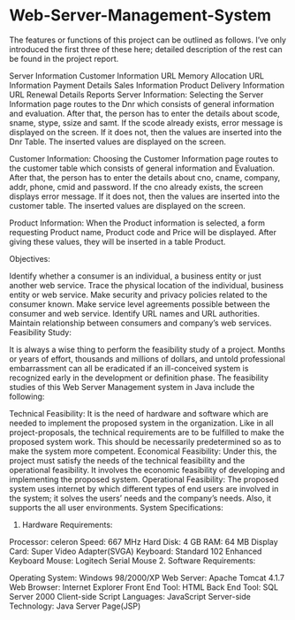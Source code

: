 # Web-Server-Management-System
The features or functions of this project can be outlined as follows. I’ve only introduced the first three of these here; detailed description of the rest can be found in the project report.

Server Information
Customer Information
URL Memory Allocation
URL Information
Payment Details
Sales Information
Product Delivery Information
URL Renewal Details
Reports
Server Information: Selecting the Server Information page routes to the Dnr which consists of general information and evaluation. After that, the person has to enter the details about scode,  sname,  stype,  ssize and samt. If the scode already exists, error message is displayed on the screen. If it does not, then the values are inserted into the Dnr Table. The inserted values are displayed on the screen.

Customer Information: Choosing the Customer Information page routes to the customer table which consists of general information and Evaluation. After that, the person has to enter the details about cno, cname, company, addr, phone, cmid and password. If the cno already exists, the screen displays error message. If it does not, then the values are inserted into the customer table. The inserted values are displayed on the screen.

Product Information: When the Product information is selected, a form requesting Product name, Product code and Price will be displayed. After giving these values, they will be inserted in a table Product.

Objectives:

Identify whether a consumer is an individual, a business entity or just another web service.
Trace the physical location of the individual, business entity or web service.
Make security and privacy policies related to the consumer known.
Make service level agreements possible between the consumer and web service.
Identify URL names and URL authorities.
Maintain relationship between consumers and company’s web services.
Feasibility Study:

It is always a wise thing to perform the feasibility study of a project. Months or years of effort, thousands and millions of dollars, and untold professional embarrassment can all be eradicated if an ill-conceived system is recognized early in the development or definition phase. The feasibility studies of this Web Server Management system in Java include the following:

Technical Feasibility: It is the need of hardware and software which are needed to implement the proposed system in the organization. Like in all project-proposals, the technical requirements are to be fulfilled to make the proposed system work. This should be necessarily predetermined so as to make the system more competent.
Economical Feasibility: Under this, the project must satisfy the needs of the technical feasibility and the operational feasibility. It involves the economic feasibility of developing and implementing the proposed system.
Operational Feasibility: The proposed system uses internet by which different types of end users are involved in the system; it solves the users’ needs and the company’s needs. Also, it supports the all user environments.
System Specifications:
1. Hardware Requirements:

Processor: celeron
Speed: 667 MHz
Hard Disk: 4 GB
RAM: 64 MB
Display Card: Super Video Adapter(SVGA)
Keyboard: Standard 102 Enhanced Keyboard
Mouse: Logitech Serial Mouse
2. Software Requirements:

Operating  System: Windows 98/2000/XP
Web  Server: Apache Tomcat 4.1.7
Web Browser: Internet Explorer
Front End Tool: HTML
Back End Tool: SQL Server 2000
Client-side Script Languages: JavaScript
Server-side  Technology: Java Server Page(JSP)